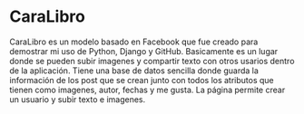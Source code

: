 # CaraLibro
CaraLibro es un modelo basado en Facebook que fue creado para demostrar mi uso de Python, Django y GitHub. Basicamente es un lugar donde se pueden subir imagenes y compartir texto con otros usarios dentro de la aplicación.
Tiene una base de datos sencilla donde guarda la información de los post que se crean junto con todos los atributos que tienen como imagenes, autor, fechas y me gusta.
La página permite crear un usuario y subir texto e imagenes.

